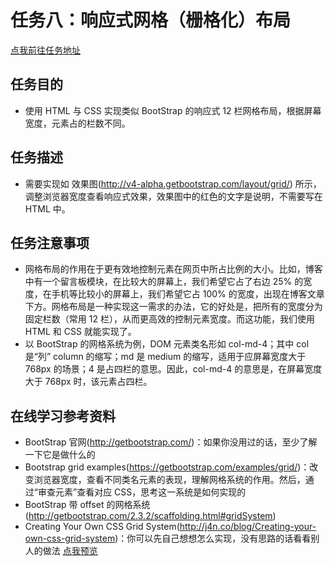 # 任务八：响应式网格（栅格化）布局
[点我前往任务地址](http://ife.baidu.com/course/detail/id/104)

## 任务目的
+ 使用 HTML 与 CSS 实现类似 BootStrap 的响应式 12 栏网格布局，根据屏幕宽度，元素占的栏数不同。

## 任务描述
+ 需要实现如 效果图(http://v4-alpha.getbootstrap.com/layout/grid/) 所示，调整浏览器宽度查看响应式效果，效果图中的红色的文字是说明，不需要写在 HTML 中。

## 任务注意事项
+ 网格布局的作用在于更有效地控制元素在网页中所占比例的大小。比如，博客中有一个留言板模块，在比较大的屏幕上，我们希望它占了右边 25%        的宽度，在手机等比较小的屏幕上，我们希望它占 100% 的宽度，出现在博客文章下方。网格布局是一种实现这一需求的办法，它的好处是，把所有的宽度分为固定栏数（常用 12 栏），从而更高效的控制元素宽度。而这功能，我们使用 HTML 和 CSS 就能实现了。
+ 以 BootStrap 的网格系统为例，DOM 元素类名形如 col-md-4；其中 col 是“列” column 的缩写；md 是 medium 的缩写，适用于应屏幕宽度大于 768px 的场景；4 是占四栏的意思。因此，col-md-4 的意思是，在屏幕宽度大于 768px 时，该元素占四栏。

## 在线学习参考资料
+ BootStrap 官网(http://getbootstrap.com/)：如果你没用过的话，至少了解一下它是做什么的
+ Bootstrap grid examples(https://getbootstrap.com/examples/grid/)：改变浏览器宽度，查看不同类名元素的表现，理解网格系统的作用。然后，通过“审查元素”查看对应 CSS，思考这一系统是如何实现的
+ BootStrap 带 offset 的网格系统(http://getbootstrap.com/2.3.2/scaffolding.html#gridSystem)
+ Creating Your Own CSS Grid System(http://j4n.co/blog/Creating-your-own-css-grid-system)：你可以先自己想想怎么实现，没有思路的话看看别人的做法
[点我预览](https://houruyaogeili.github.io/baiduIFE/小薇学院/task8/index.html)